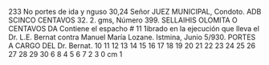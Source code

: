 233
No
portes de ida
y nguso 30,24
Señor
JUEZ MUNICIPAL,
Condoto.
ADB
SCINCO CENTAVOS
32.
2. gms,
Número 399.
SELLAIHIS
OLOMITA
O CENTAVOS
DA
Contiene el espacho # 11 1ibrado en la ejecución que lleva el
Dr. L.E. Bernat contra Manuel María Lozane.
Istmina, Junio 5/930.
PORTES A CARGO DEL Dr. Bernat.
10 11 12 13 14 15 16 17 18 19 20 21 22 23 24 25 26 27 28 29 30
6
8
4 5 6 7
2 3
0 cm 1